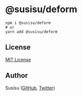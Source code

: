 # @susisu/deform

``` shell
npm i @susisu/deform
# or
yarn add @susisu/deform
```

## License

[MIT License](http://opensource.org/licenses/mit-license.php)

## Author

Susisu ([GitHub](https://github.com/susisu), [Twitter](https://twitter.com/susisu2413))
